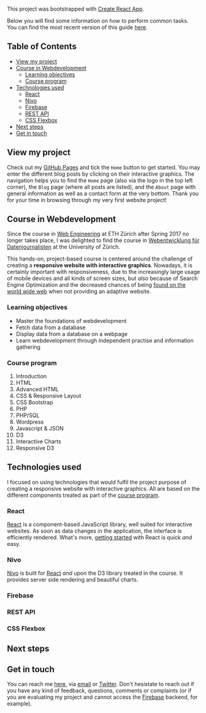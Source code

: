 This project was bootstrapped with [Create React App](https://github.com/facebookincubator/create-react-app).

Below you will find some information on how to perform common tasks.<br>
You can find the most recent version of this guide [here](https://github.com/facebookincubator/create-react-app/blob/master/packages/react-scripts/template/README.md).

## Table of Contents

- [View my project](#view-my-project)
- [Course in Webdevelopment](#course-in-webdevelopment)
  - [Learning objectives](#learning-objectives)
  - [Course program](#course-program)
- [Technologies used](#technologies-used)
  - [React](#react)
  - [Nivo](#nivo)
  - [Firebase](#firebase)
  - [REST API](#rest-api)
  - [CSS Flexbox](#css-flexbox)
- [Next steps](#next-steps)
- [Get in touch](#get-in-touch)

## View my project

Check out my [GitHub Pages](https://sarakinell.github.io/thevisproject/) and tick the `Home` button to get started. You may enter the different blog posts by clicking on their interactive graphics. The navigation helps you to find the `Home` page (also via the logo in the top left corner), the `Blog` page (where all posts are listed), and the `About` page with general information as well as a contact form at the very bottom. Thank you for your time in browsing through my very first website project!

## Course in Webdevelopment

Since the course in [Web Engineering](https://globis.ethz.ch/#!/course/web-engineering-2017/) at ETH Zürich after Spring 2017 no longer takes place, I was delighted to find the course in [Webentwicklung für Datenjournalisten](https://lms.uzh.ch/olat/dmz/) at the University of Zürich.

This hands-on, project-based course is centered around the challenge of creating a **responsive website with interactive graphics**. Nowadays, it is certainly important with responsiveness, due to the increasingly large usage of mobile devices and all kinds of screen sizes, but _also_ because of Search Engine Optimization and the decreased chances of being [found on the world wide web](https://moz.com/blog/mobile-first-indexing-seo) when not providing an adaptive website.

### Learning objectives

- Master the foundations of webdevelopment
- Fetch data from a database
- Display data from a database on a webpage
- Learn webdevelopment through independent practise and information gathering

### Course program

1.  Introduction
2.  HTML
3.  Advanced HTML
4.  CSS & Responsive Layout
5.  CSS Bootstrap
6.  PHP
7.  PHP/SQL
8.  Wordpress
9.  Javascript & JSON
10. D3
11. Interactive Charts
12. Responsive D3

## Technologies used

I focused on using technologies that would fulfil the project purpose of creating a responsive website with interactive graphics. All are based on the different components treated as part of the [course program](#course-program).

### React

[React](https://reactjs.org/) is a component-based JavaScript library, well suited for interactive websites. As soon as data changes in the application, the interface is efficiently rendered. What's more, [getting started](https://reactjs.org/docs/hello-world.html) with React is quick _and_ easy.

### Nivo

[Nivo](https://nivo.rocks/) is built for [React](#react) _and_ upon the D3 library treated in the course. It provides server side rendering and beautiful charts.

### Firebase

### REST API

### CSS Flexbox

## Next steps

## Get in touch

You can reach me [here](https://github.com/sarakinell), via [email](mailto:skinell@ethz.ch) or [Twitter](https://twitter.com/sarakinell). Don't hesistate to reach out if you have any kind of feedback, questions, comments or complaints (or if you are evaluating my project and cannot access the [Firebase](https://firebase.google.com/) backend, for example).
